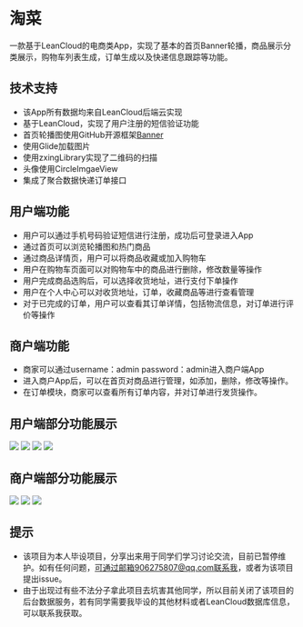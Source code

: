 # 淘菜
一款基于LeanCloud的电商类App，实现了基本的首页Banner轮播，商品展示分类展示，购物车列表生成，订单生成以及快递信息跟踪等功能。

## 技术支持
* 该App所有数据均来自LeanCloud后端云实现
* 基于LeanCloud，实现了用户注册的短信验证功能
* 首页轮播图使用GitHub开源框架[Banner](https://github.com/youth5201314/banner)
* 使用Glide加载图片
* 使用zxingLibrary实现了二维码的扫描
* 头像使用CircleImgaeView
* 集成了聚合数据快递订单接口

## 用户端功能
* 用户可以通过手机号码验证短信进行注册，成功后可登录进入App
* 通过首页可以浏览轮播图和热门商品
* 通过商品详情页，用户可以将商品收藏或加入购物车
* 用户在购物车页面可以对购物车中的商品进行删除，修改数量等操作
* 用户完成商品选购后，可以选择收货地址，进行支付下单操作
* 用户在个人中心可以对收货地址，订单，收藏商品等进行查看管理
* 对于已完成的订单，用户可以查看其订单详情，包括物流信息，对订单进行评价等操作

## 商户端功能
* 商家可以通过username：admin  password：admin进入商户端App
* 进入商户App后，可以在首页对商品进行管理，如添加，删除，修改等操作。
* 在订单模块，商家可以查看所有订单内容，并对订单进行发货操作。

## 用户端部分功能展示
![](https://github.com/AndroidYiku/TaoCai/blob/master/images/user_home.png) 
![](https://github.com/AndroidYiku/TaoCai/blob/master/images/user_shopcart.png)
![](https://github.com/AndroidYiku/TaoCai/blob/master/images/user_order_pay.png)
![](https://github.com/AndroidYiku/TaoCai/blob/master/images/user_mine.png)

## 商户端部分功能展示
![](https://github.com/AndroidYiku/TaoCai/blob/master/images/shop_goods_update.png) 
![](https://github.com/AndroidYiku/TaoCai/blob/master/images/shop_order.png)
![](https://github.com/AndroidYiku/TaoCai/blob/master/images/shop_send_goods.png)

## 提示
* 该项目为本人毕设项目，分享出来用于同学们学习讨论交流，目前已暂停维护。如有任何问题，可通过邮箱906275807@qq.com联系我，或者为该项目提出issue。
* 由于出现过有些不法分子拿此项目去坑害其他同学，所以目前关闭了该项目的后台数据服务，若有同学需要我毕设的其他材料或者LeanCloud数据库信息，可以联系我获取。
